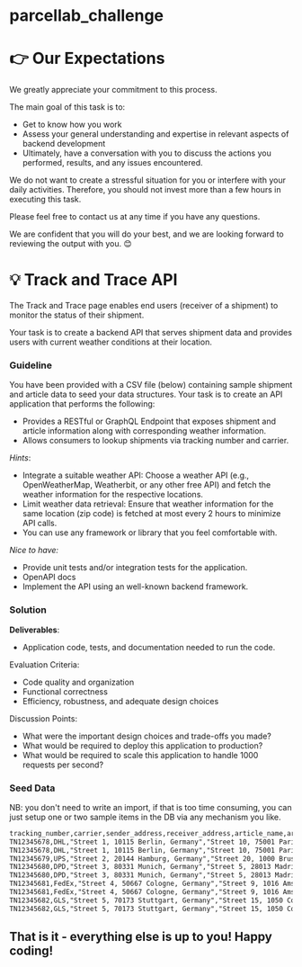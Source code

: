# parcellab_challenge

# 👉 Our Expectations

We greatly appreciate your commitment to this process.

The main goal of this task is to:

- Get to know how you work
- Assess your general understanding and expertise in relevant aspects of backend development
- Ultimately, have a conversation with you to discuss the actions you performed, results, and any issues encountered.

We do not want to create a stressful situation for you or interfere with your daily activities. Therefore, you should not invest more than a few hours in executing this task.

Please feel free to contact us at any time if you have any questions.

We are confident that you will do your best, and we are looking forward to reviewing the output with you. 😊

# 💡 **Track and Trace API**

The Track and Trace page enables end users (receiver of a shipment) to monitor the status of their shipment.

Your task is to create a backend API that serves shipment data and provides users with current weather conditions at their location.

### **Guideline**

You have been provided with a CSV file (below) containing sample shipment and article data to seed your data structures. Your task is to create an API application that performs the following:

- Provides a RESTful or GraphQL Endpoint that exposes shipment and article information along with corresponding weather information.
- Allows consumers to lookup shipments via tracking number and carrier.

*Hints*:

- Integrate a suitable weather API: Choose a weather API (e.g., OpenWeatherMap, Weatherbit, or any other free API) and fetch the weather information for the respective locations.
- Limit weather data retrieval: Ensure that weather information for the same location (zip code) is fetched at most every 2 hours to minimize API calls.
- You can use any framework or library that you feel comfortable with.

*Nice to have:*

- Provide unit tests and/or integration tests for the application.
- OpenAPI docs
- Implement the API using an well-known backend framework.

### **Solution**

**Deliverables**:

- Application code, tests, and documentation needed to run the code.

Evaluation Criteria:

- Code quality and organization
- Functional correctness
- Efficiency, robustness, and adequate design choices

Discussion Points:

- What were the important design choices and trade-offs you made?
- What would be required to deploy this application to production?
- What would be required to scale this application to handle 1000 requests per second?

### Seed Data

NB: you don't need to write an import, if that is too time consuming, you can just setup one or two sample items in the DB via any mechanism you like.

```html
tracking_number,carrier,sender_address,receiver_address,article_name,article_quantity,article_price,SKU,status
TN12345678,DHL,"Street 1, 10115 Berlin, Germany","Street 10, 75001 Paris, France",Laptop,1,800,LP123,in_transit
TN12345678,DHL,"Street 1, 10115 Berlin, Germany","Street 10, 75001 Paris, France",Mouse,1,25,MO456,in_transit
TN12345679,UPS,"Street 2, 20144 Hamburg, Germany","Street 20, 1000 Brussels, Belgium",Monitor,2,200,MT789,inbound-scan
TN12345680,DPD,"Street 3, 80331 Munich, Germany","Street 5, 28013 Madrid, Spain",Keyboard,1,50,KB012,delivery
TN12345680,DPD,"Street 3, 80331 Munich, Germany","Street 5, 28013 Madrid, Spain",Mouse,1,25,MO456,delivery
TN12345681,FedEx,"Street 4, 50667 Cologne, Germany","Street 9, 1016 Amsterdam, Netherlands",Laptop,1,900,LP345,transit
TN12345681,FedEx,"Street 4, 50667 Cologne, Germany","Street 9, 1016 Amsterdam, Netherlands",Headphones,1,100,HP678,transit
TN12345682,GLS,"Street 5, 70173 Stuttgart, Germany","Street 15, 1050 Copenhagen, Denmark",Smartphone,1,500,SP901,scanned
TN12345682,GLS,"Street 5, 70173 Stuttgart, Germany","Street 15, 1050 Copenhagen, Denmark",Charger,1,20,CH234,scanned
```

## That is it - everything else is up to you! Happy coding! 